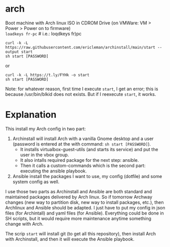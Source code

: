 # arch
 Boot machine with Arch linux ISO in CDROM Drive (on VMWare: VM > Power > Power on to firmware)  
`loadkeys fr-pc` # i.e.: loqdkeys fr)pc

`curl -k -L https://raw.githubusercontent.com/ericleman/archinstall/main/start --output start`  
`sh start [PASSWORD]`

or

`curl -k -L https://t.ly/FYHk -o start`  
`sh start [PASSWORD]`

Note: for whatever reason, first time I execute `start`, I get an error; this is because /usr/bin/blkid does not exists. But if I reexecute `start`, it works.

# Explanation
This install my Arch config in two part:
1. Archinstall will install Arch with a vanilla Gnome desktop and a user (password is entered at the with command: `sh start [PASSWORD]`). 
   - It installs virtualbox-guest-utils (and starts its service) and put the user in the vbox group. 
   - It also intalls required package for the next step: ansible. 
   - Then it calls a custom-commands which is the second part: executing the ansible playbook.
2. Ansible install the packages I want to use, my config (dotfile) and some system config as well.

I use those two parts as Archinstall and Ansible are both standard and maintained packages delivered by Arch linux. So if tomorrow Archway changes (new way to partition disk, new way to install packages, etc.), then Archlinux and Ansible should be adapted. I just have to put my config in json files (for Archintall) and yaml files (for Ansible).
Everything could be done in SH scripts, but it would require more maintenance anytime something change with Arch.

The scrip `start` will install git (to get all this repository), then install Arch with Archinstall, and then it will execute the Ansible playbook.

